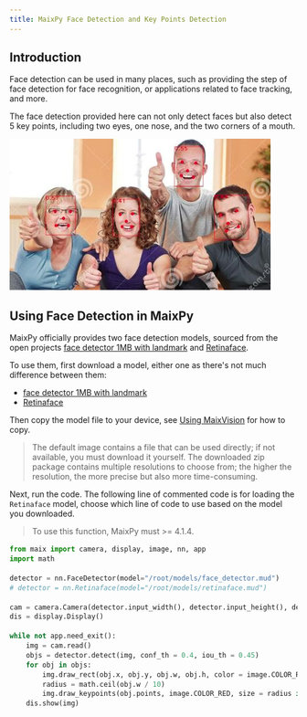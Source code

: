 ```yaml
---
title: MaixPy Face Detection and Key Points Detection
---
```


## Introduction

Face detection can be used in many places, such as providing the step of face detection for face recognition, or applications related to face tracking, and more.

The face detection provided here can not only detect faces but also detect 5 key points, including two eyes, one nose, and the two corners of a mouth.

![face detection](../../assets/face_detection.jpg)

## Using Face Detection in MaixPy

MaixPy officially provides two face detection models, sourced from the open projects [face detector 1MB with landmark](https://github.com/biubug6/Face-Detector-1MB-with-landmark) and [Retinaface](https://github.com/biubug6/Pytorch_Retinaface).

To use them, first download a model, either one as there's not much difference between them:
* [face detector 1MB with landmark](https://maixhub.com/model/zoo/377)
* [Retinaface](https://maixhub.com/model/zoo/378)

Then copy the model file to your device, see [Using MaixVision](../basic/maixvision.md) for how to copy.
> The default image contains a file that can be used directly; if not available, you must download it yourself. The downloaded zip package contains multiple resolutions to choose from; the higher the resolution, the more precise but also more time-consuming.

Next, run the code. The following line of commented code is for loading the `Retinaface` model, choose which line of code to use based on the model you downloaded.

> To use this function, MaixPy must >= 4.1.4.

```python
from maix import camera, display, image, nn, app
import math

detector = nn.FaceDetector(model="/root/models/face_detector.mud")
# detector = nn.Retinaface(model="/root/models/retinaface.mud")

cam = camera.Camera(detector.input_width(), detector.input_height(), detector.input_format())
dis = display.Display()

while not app.need_exit():
    img = cam.read()
    objs = detector.detect(img, conf_th = 0.4, iou_th = 0.45)
    for obj in objs:
        img.draw_rect(obj.x, obj.y, obj.w, obj.h, color = image.COLOR_RED)
        radius = math.ceil(obj.w / 10)
        img.draw_keypoints(obj.points, image.COLOR_RED, size = radius if radius < 5 else 4)
    dis.show(img)

```
